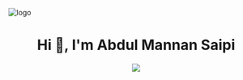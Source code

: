 ![logo](https://wallpaperaccess.com/full/2825710.gif)

<h1 align="center">Hi 👋, I'm Abdul Mannan Saipi</h1>
<!-- <h3 align="center">I'm a student</h3> -->
<h5 align="center">
  <a href="#">
    <img src="https://readme-typing-svg.herokuapp.com/?lines=Hey+there!...;Great+to+have+you+here!❤️⭐✨&center=true&size=20">
  </a>
</h5>
